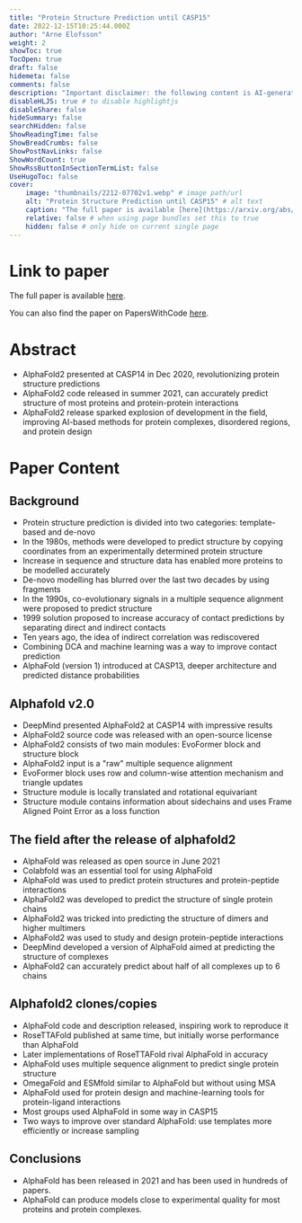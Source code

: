 ```yaml
---
title: "Protein Structure Prediction until CASP15"
date: 2022-12-15T10:25:44.000Z
author: "Arne Elofsson"
weight: 2
showToc: true
TocOpen: true
draft: false
hidemeta: false
comments: false
description: "Important disclaimer: the following content is AI-generated, please make sure to fact check the presented information by reading the full paper."
disableHLJS: true # to disable highlightjs
disableShare: false
hideSummary: false
searchHidden: false
ShowReadingTime: false
ShowBreadCrumbs: false
ShowPostNavLinks: false
ShowWordCount: true
ShowRssButtonInSectionTermList: false
UseHugoToc: false
cover:
    image: "thumbnails/2212-07702v1.webp" # image path/url
    alt: "Protein Structure Prediction until CASP15" # alt text
    caption: "The full paper is available [here](https://arxiv.org/abs/2212.07702)." # display caption under cover
    relative: false # when using page bundles set this to true
    hidden: false # only hide on current single page
---
```


# Link to paper
The full paper is available [here](https://arxiv.org/abs/2212.07702).

You can also find the paper on PapersWithCode [here](https://paperswithcode.com/paper/protein-structure-prediction-until-casp15).

# Abstract
- AlphaFold2 presented at CASP14 in Dec 2020, revolutionizing protein structure predictions
- AlphaFold2 code released in summer 2021, can accurately predict structure of most proteins and protein-protein interactions
- AlphaFold2 release sparked explosion of development in the field, improving AI-based methods for protein complexes, disordered regions, and protein design

# Paper Content

## Background
- Protein structure prediction is divided into two categories: template-based and de-novo
- In the 1980s, methods were developed to predict structure by copying coordinates from an experimentally determined protein structure
- Increase in sequence and structure data has enabled more proteins to be modelled accurately
- De-novo modelling has blurred over the last two decades by using fragments
- In the 1990s, co-evolutionary signals in a multiple sequence alignment were proposed to predict structure
- 1999 solution proposed to increase accuracy of contact predictions by separating direct and indirect contacts
- Ten years ago, the idea of indirect correlation was rediscovered
- Combining DCA and machine learning was a way to improve contact prediction
- AlphaFold (version 1) introduced at CASP13, deeper architecture and predicted distance probabilities

## Alphafold v2.0
- DeepMind presented AlphaFold2 at CASP14 with impressive results
- AlphaFold2 source code was released with an open-source license
- AlphaFold2 consists of two main modules: EvoFormer block and structure block
- AlphaFold2 input is a "raw" multiple sequence alignment
- EvoFormer block uses row and column-wise attention mechanism and triangle updates
- Structure module is locally translated and rotational equivariant
- Structure module contains information about sidechains and uses Frame Aligned Point Error as a loss function

## The field after the release of alphafold2
- AlphaFold was released as open source in June 2021
- Colabfold was an essential tool for using AlphaFold
- AlphaFold was used to predict protein structures and protein-peptide interactions
- AlphaFold2 was developed to predict the structure of single protein chains
- AlphaFold2 was tricked into predicting the structure of dimers and higher multimers
- AlphaFold2 was used to study and design protein-peptide interactions
- DeepMind developed a version of AlphaFold aimed at predicting the structure of complexes
- AlphaFold2 can accurately predict about half of all complexes up to 6 chains

## Alphafold2 clones/copies
- AlphaFold code and description released, inspiring work to reproduce it
- RoseTTAFold published at same time, but initially worse performance than AlphaFold
- Later implementations of RoseTTAFold rival AlphaFold in accuracy
- AlphaFold uses multiple sequence alignment to predict single protein structure
- OmegaFold and ESMfold similar to AlphaFold but without using MSA
- AlphaFold used for protein design and machine-learning tools for protein-ligand interactions
- Most groups used AlphaFold in some way in CASP15
- Two ways to improve over standard AlphaFold: use templates more efficiently or increase sampling

## Conclusions
- AlphaFold has been released in 2021 and has been used in hundreds of papers.
- AlphaFold can produce models close to experimental quality for most proteins and protein complexes.
